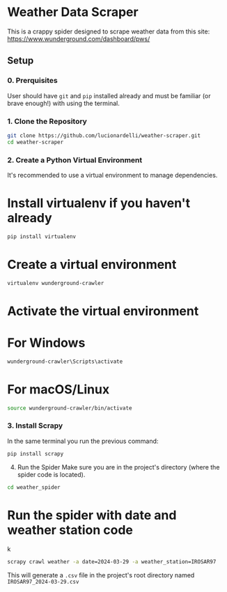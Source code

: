 # Weather Data Scraper

This is a crappy spider designed to scrape weather data from this site: https://www.wunderground.com/dashboard/pws/

## Setup

### 0. Prerquisites
User should have `git` and `pip` installed already and must be familiar (or brave enough!) with using the terminal.

### 1. Clone the Repository

```bash
git clone https://github.com/lucionardelli/weather-scraper.git
cd weather-scraper
```

### 2. Create a Python Virtual Environment
It's recommended to use a virtual environment to manage dependencies.

# Install virtualenv if you haven't already
```bash
pip install virtualenv
```

# Create a virtual environment
```bash
virtualenv wunderground-crawler
```

# Activate the virtual environment
# For Windows
```bash
wunderground-crawler\Scripts\activate
```

# For macOS/Linux
```bash
source wunderground-crawler/bin/activate
```

### 3. Install Scrapy
In the same terminal you run the previous command:
```bash
pip install scrapy
```

4. Run the Spider
Make sure you are in the project's directory (where the spider code is located).

```bash
cd weather_spider
```

# Run the spider with date and weather station code
k
```bash
scrapy crawl weather -a date=2024-03-29 -a weather_station=IROSAR97
```

This will generate a `.csv` file in the project's root directory named `IROSAR97_2024-03-29.csv`
